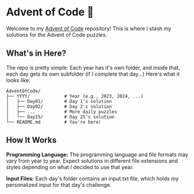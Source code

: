 # Advent of Code 🎄

Welcome to my [Advent of Code](https://adventofcode.com/about) repository! This is where I stash my solutions for the Advent of Code puzzles.

## What's in Here?

The repo is pretty simple:
Each year has it's own folder, and inside that, each day gets its own subfolder (if I complete that day...)
Here's what it looks like:

```
AdventOfCode/
├── YYYY/             # Year (e.g., 2023, 2024, ...)
│   ├── Day01/        # Day 1's solution
│   ├── Day02/        # Day 2's solution
│   ├── ...           # More daily puzzles
│   └── Day25/        # Day 25's solution
└── README.md         # You're here!
```

## How It Works

**Programming Language:** The programming language and file formats may vary from year to year. Expect solutions in different file extensions and styles depending on what I decided to use that year.

**Input Files:** Each day's folder contains an input.txt file, which holds my personalized input for that day's challenge.
